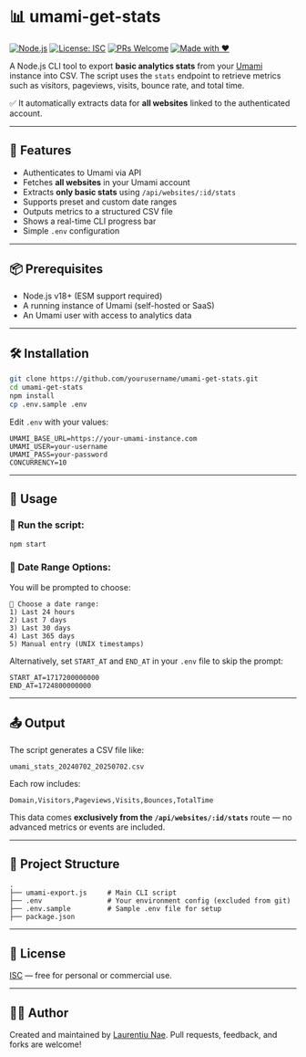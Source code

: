 # 📊 umami-get-stats

[![Node.js](https://img.shields.io/badge/node-%3E%3D18-blue.svg)](https://nodejs.org/)
[![License: ISC](https://img.shields.io/badge/license-ISC-blue.svg)](https://opensource.org/licenses/ISC)
[![PRs Welcome](https://img.shields.io/badge/PRs-welcome-brightgreen.svg)](https://github.com/neylaur/umami-get-stats/pulls)
[![Made with ❤️](https://img.shields.io/badge/made%20with-%E2%9D%A4-red)](#)

A Node.js CLI tool to export **basic analytics stats** from your [Umami](https://umami.is/) instance into CSV. The script uses the `stats` endpoint to retrieve metrics such as visitors, pageviews, visits, bounce rate, and total time.

✅ It automatically extracts data for **all websites** linked to the authenticated account.

---

## 🚀 Features

- Authenticates to Umami via API
- Fetches **all websites** in your Umami account
- Extracts **only basic stats** using `/api/websites/:id/stats`
- Supports preset and custom date ranges
- Outputs metrics to a structured CSV file
- Shows a real-time CLI progress bar
- Simple `.env` configuration

---

## 📦 Prerequisites

- Node.js v18+ (ESM support required)
- A running instance of Umami (self-hosted or SaaS)
- An Umami user with access to analytics data

---

## 🛠️ Installation

```bash
git clone https://github.com/yourusername/umami-get-stats.git
cd umami-get-stats
npm install
cp .env.sample .env
````

Edit `.env` with your values:

```env
UMAMI_BASE_URL=https://your-umami-instance.com
UMAMI_USER=your-username
UMAMI_PASS=your-password
CONCURRENCY=10
```

---

## 🧪 Usage

### 🏁 Run the script:

```bash
npm start
```

### 📅 Date Range Options:

You will be prompted to choose:

```
📅 Choose a date range:
1) Last 24 hours
2) Last 7 days
3) Last 30 days
4) Last 365 days
5) Manual entry (UNIX timestamps)
```

Alternatively, set `START_AT` and `END_AT` in your `.env` file to skip the prompt:

```env
START_AT=1717200000000
END_AT=1724800000000
```

---

## 📤 Output

The script generates a CSV file like:

```
umami_stats_20240702_20250702.csv
```

Each row includes:

```
Domain,Visitors,Pageviews,Visits,Bounces,TotalTime
```

This data comes **exclusively from the `/api/websites/:id/stats`** route — no advanced metrics or events are included.

---

## 📁 Project Structure

```
.
├── umami-export.js     # Main CLI script
├── .env                # Your environment config (excluded from git)
├── .env.sample         # Sample .env file for setup
├── package.json
```

---

## 📘 License

[ISC](https://opensource.org/licenses/ISC) — free for personal or commercial use.

---

## 🙋‍♂️ Author

Created and maintained by [Laurentiu Nae](https://github.com/LorenzoNey).
Pull requests, feedback, and forks are welcome!

